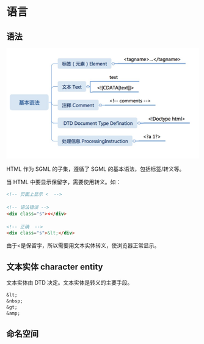 # 语言

## 语法

![基本语法](./images/langu.jpg)

HTML 作为 SGML 的子集，遵循了 SGML 的基本语法，包括标签/转义等。

当 HTML 中要显示保留字，需要使用转义。如：

```html
<!-- 页面上显示 <  -->

<!-- 语法错误 -->
<div class="s"><</div>

<!-- 正确  -->
<div class="s">&lt;</div>
```

由于<是保留字，所以需要用文本实体转义，使浏览器正常显示。

## 文本实体 character entity

文本实体由 DTD 决定。文本实体是转义的主要手段。

```text
&lt;
&nbsp;
&gt;
&amp;
```

## 命名空间
